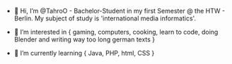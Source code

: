 - 👋 Hi, I’m @TahroO - 
       Bachelor-Student in my first Semester @ the HTW - Berlin. My subject of study is 'international media informatics'.
      
      
- 👀 I’m interested in  {
       gaming, computers, cooking, learn to code, doing Blender and writing way too long german texts
      }

- 🌱 I’m currently learning {
      Java, PHP, html, CSS
      }
      

<!---
TahroO/TahroO is a ✨ special ✨ repository because its `README.md` (this file) appears on your GitHub profile.
You can click the Preview link to take a look at your changes.
--->
